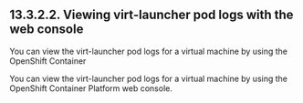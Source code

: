 ## 13.3.2.2. Viewing virt-launcher pod logs with the web console

You can view the virt-launcher pod logs for a virtual machine by using the OpenShift Container

You can view the virt-launcher pod logs for a virtual machine by using the OpenShift Container Platform web console.

